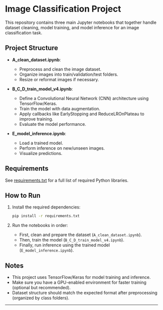 # Image Classification Project

This repository contains three main Jupyter notebooks that together handle dataset cleaning, model training, and model inference for an image classification task.

## Project Structure

- **A_clean_dataset.ipynb**: 
  - Preprocess and clean the image dataset.
  - Organize images into train/validation/test folders.
  - Resize or reformat images if necessary.

- **B_C_D_train_model_v4.ipynb**:
  - Define a Convolutional Neural Network (CNN) architecture using TensorFlow/Keras.
  - Train the model with data augmentation.
  - Apply callbacks like EarlyStopping and ReduceLROnPlateau to improve training.
  - Evaluate the model performance.

- **E_model_inference.ipynb**:
  - Load a trained model.
  - Perform inference on new/unseen images.
  - Visualize predictions.

## Requirements

See [requirements.txt](requirements.txt) for a full list of required Python libraries.

## How to Run

1. Install the required dependencies:
    ```bash
    pip install -r requirements.txt
    ```

2. Run the notebooks in order:
    - First, clean and prepare the dataset (`A_clean_dataset.ipynb`).
    - Then, train the model (`B_C_D_train_model_v4.ipynb`).
    - Finally, run inference using the trained model (`E_model_inference.ipynb`).

## Notes

- This project uses TensorFlow/Keras for model training and inference.
- Make sure you have a GPU-enabled environment for faster training (optional but recommended).
- Dataset structure should match the expected format after preprocessing (organized by class folders).

---
